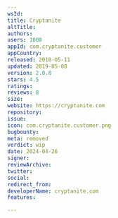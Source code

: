 ```yaml
---
wsId: 
title: Cryptanite
altTitle: 
authors: 
users: 1000
appId: com.cryptanite.customer
appCountry: 
released: 2018-05-11
updated: 2019-05-08
version: 2.0.8
stars: 4.5
ratings: 
reviews: 8
size: 
website: https://cryptanite.com
repository: 
issue: 
icon: com.cryptanite.customer.png
bugbounty: 
meta: removed
verdict: wip
date: 2024-04-26
signer: 
reviewArchive: 
twitter: 
social: 
redirect_from: 
developerName: cryptanite.com
features: 

---
```


